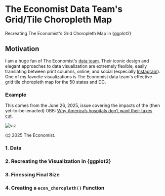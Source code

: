 # The Economist Data Team's Grid/Tile Choropleth Map
Recreating The Economist's Grid Choropleth Map in {ggplot2}

## Motivation 

I am a huge fan of The Economist's [data team](https://www.economist.com/topics/graphic-detail). Their iconic design and elegant approaches to data visualization are extremely flexible, easily translating between print columns, online, and social (especially [Instagram](https://www.instagram.com/theeconomist/)). One of my favorite visualizations is The Economist data team's effective  grid tile choropleth map for the 50 states and DC. 


### Example 

This comes from the June 26, 2025, issue covering the impacts of the (then yet-to-be-enacted) OBB: [Why America’s hospitals don’t want their taxes cut](https://www.economist.com/united-states/2025/06/26/why-americas-hospitals-dont-want-their-taxes-cut). 

![viz]()

(c) 2025 The Economist.

### 1. Data

### 2. Recreating the Visualization in {ggplot2}

### 3. Finessing Final Size

### 4. Creating a `econ_choropleth()` Function


